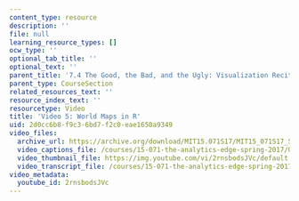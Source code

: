 ```yaml
---
content_type: resource
description: ''
file: null
learning_resource_types: []
ocw_type: ''
optional_tab_title: ''
optional_text: ''
parent_title: '7.4 The Good, the Bad, and the Ugly: Visualization Recitation  (Recitation)'
parent_type: CourseSection
related_resources_text: ''
resource_index_text: ''
resourcetype: Video
title: 'Video 5: World Maps in R'
uid: 2d0cc6b8-f9c3-6bd7-f2c0-eae1650a9349
video_files:
  archive_url: https://archive.org/download/MIT15.071S17/MIT15_071S17_Session_7.4.06_300k.mp4
  video_captions_file: /courses/15-071-the-analytics-edge-spring-2017/0e2eb36adb8b51bd8eeb2f93932c1f54_2rnsbodsJVc.vtt
  video_thumbnail_file: https://img.youtube.com/vi/2rnsbodsJVc/default.jpg
  video_transcript_file: /courses/15-071-the-analytics-edge-spring-2017/81b9e8f033d1e989be43b21b3957e188_2rnsbodsJVc.pdf
video_metadata:
  youtube_id: 2rnsbodsJVc
---
```

